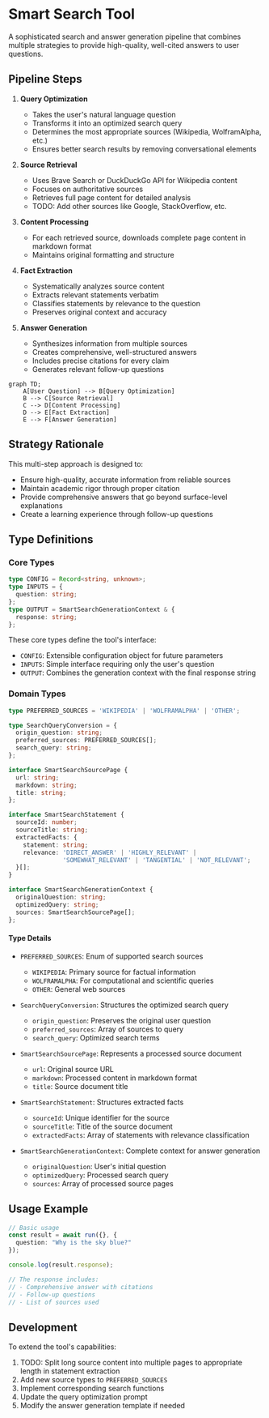 # Smart Search Tool

A sophisticated search and answer generation pipeline that combines multiple strategies to provide high-quality, well-cited answers to user questions.

## Pipeline Steps

1. **Query Optimization**
   - Takes the user's natural language question
   - Transforms it into an optimized search query
   - Determines the most appropriate sources (Wikipedia, WolframAlpha, etc.)
   - Ensures better search results by removing conversational elements

2. **Source Retrieval**
   - Uses Brave Search or DuckDuckGo API for Wikipedia content
   - Focuses on authoritative sources
   - Retrieves full page content for detailed analysis
   - TODO: Add other sources like Google, StackOverflow, etc.

3. **Content Processing**
   - For each retrieved source, downloads complete page content in markdown format
   - Maintains original formatting and structure

4. **Fact Extraction**
   - Systematically analyzes source content
   - Extracts relevant statements verbatim
   - Classifies statements by relevance to the question
   - Preserves original context and accuracy

5. **Answer Generation**
   - Synthesizes information from multiple sources
   - Creates comprehensive, well-structured answers
   - Includes precise citations for every claim
   - Generates relevant follow-up questions

```mermaid
graph TD;
    A[User Question] --> B[Query Optimization]
    B --> C[Source Retrieval]
    C --> D[Content Processing]
    D --> E[Fact Extraction]
    E --> F[Answer Generation]
```

## Strategy Rationale

This multi-step approach is designed to:
- Ensure high-quality, accurate information from reliable sources
- Maintain academic rigor through proper citation
- Provide comprehensive answers that go beyond surface-level explanations
- Create a learning experience through follow-up questions

## Type Definitions

### Core Types

```typescript
type CONFIG = Record<string, unknown>;
type INPUTS = {
  question: string;
};
type OUTPUT = SmartSearchGenerationContext & {
  response: string;
};
```

These core types define the tool's interface:
- `CONFIG`: Extensible configuration object for future parameters
- `INPUTS`: Simple interface requiring only the user's question
- `OUTPUT`: Combines the generation context with the final response string

### Domain Types

```typescript
type PREFERRED_SOURCES = 'WIKIPEDIA' | 'WOLFRAMALPHA' | 'OTHER';

type SearchQueryConversion = {
  origin_question: string;
  preferred_sources: PREFERRED_SOURCES[];
  search_query: string;
};

interface SmartSearchSourcePage {
  url: string;
  markdown: string;
  title: string;
};

interface SmartSearchStatement {
  sourceId: number;
  sourceTitle: string;
  extractedFacts: {
    statement: string;
    relevance: 'DIRECT_ANSWER' | 'HIGHLY_RELEVANT' | 
               'SOMEWHAT_RELEVANT' | 'TANGENTIAL' | 'NOT_RELEVANT';
  }[];
}

interface SmartSearchGenerationContext {
  originalQuestion: string;
  optimizedQuery: string;
  sources: SmartSearchSourcePage[];
};
```

#### Type Details

- `PREFERRED_SOURCES`: Enum of supported search sources
  - `WIKIPEDIA`: Primary source for factual information
  - `WOLFRAMALPHA`: For computational and scientific queries
  - `OTHER`: General web sources

- `SearchQueryConversion`: Structures the optimized search query
  - `origin_question`: Preserves the original user question
  - `preferred_sources`: Array of sources to query
  - `search_query`: Optimized search terms

- `SmartSearchSourcePage`: Represents a processed source document
  - `url`: Original source URL
  - `markdown`: Processed content in markdown format
  - `title`: Source document title

- `SmartSearchStatement`: Structures extracted facts
  - `sourceId`: Unique identifier for the source
  - `sourceTitle`: Title of the source document
  - `extractedFacts`: Array of statements with relevance classification

- `SmartSearchGenerationContext`: Complete context for answer generation
  - `originalQuestion`: User's initial question
  - `optimizedQuery`: Processed search query
  - `sources`: Array of processed source pages

## Usage Example

```typescript
// Basic usage
const result = await run({}, { 
  question: "Why is the sky blue?" 
});

console.log(result.response);

// The response includes:
// - Comprehensive answer with citations
// - Follow-up questions
// - List of sources used
```

## Development

To extend the tool's capabilities:
1. TODO: Split long source content into multiple pages to appropriate length in statement extraction
2. Add new source types to `PREFERRED_SOURCES`
3. Implement corresponding search functions
4. Update the query optimization prompt
5. Modify the answer generation template if needed
